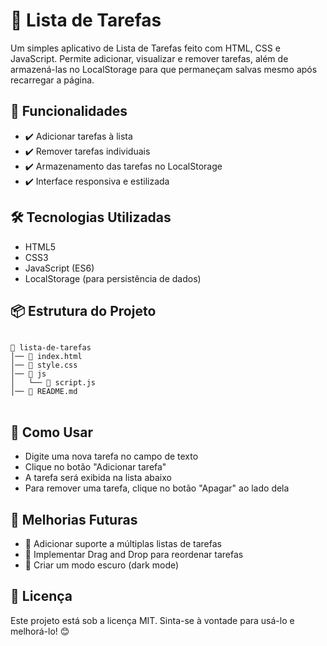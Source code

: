 <h1>📝 Lista de Tarefas</h1>
<p>Um simples aplicativo de Lista de Tarefas feito com HTML, CSS e JavaScript. Permite adicionar, visualizar e remover tarefas, além de armazená-las no LocalStorage para que permaneçam salvas mesmo após recarregar a página.</p>

<h2>🚀 Funcionalidades</h2>
<ul>
  <li>✔️ Adicionar tarefas à lista</li>
  <li>✔️ Remover tarefas individuais</li>
  <li>✔️ Armazenamento das tarefas no LocalStorage</li>
  <li>✔️ Interface responsiva e estilizada</li>
</ul>

<h2>🛠️ Tecnologias Utilizadas</h2>
<ul>
  <li>HTML5</li>
  <li>CSS3</li>
  <li>JavaScript (ES6)</li>
  <li>LocalStorage (para persistência de dados)</li>
</ul>

<h2>📦 Estrutura do Projeto</h2>
<pre>
<code>
📁 lista-de-tarefas
│── 📄 index.html
│── 📄 style.css
│── 📁 js
│   └── 📄 script.js
│── 📄 README.md
</code>
</pre>

<h2>🎯 Como Usar</h2>
<ul>
  <li>Digite uma nova tarefa no campo de texto</li>
  <li>Clique no botão "Adicionar tarefa"</li>
  <li>A tarefa será exibida na lista abaixo</li>
  <li>Para remover uma tarefa, clique no botão "Apagar" ao lado dela</li>
</ul>

<h2>📌 Melhorias Futuras</h2>
<ul>
  <li>🔹 Adicionar suporte a múltiplas listas de tarefas</li>
  <li>🔹 Implementar Drag and Drop para reordenar tarefas</li>
  <li>🔹 Criar um modo escuro (dark mode)</li>
</ul>

<h2>📄 Licença</h2>
<p>Este projeto está sob a licença MIT. Sinta-se à vontade para usá-lo e melhorá-lo! 😊</p>
